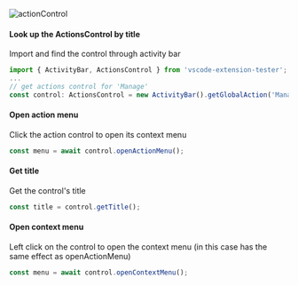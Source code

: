 ![actionControl](https://user-images.githubusercontent.com/4181232/56589258-27bb1900-65e5-11e9-9aef-7643f44697f4.png)

#### Look up the ActionsControl by title
Import and find the control through activity bar 
```typescript
import { ActivityBar, ActionsControl } from 'vscode-extension-tester';
...
// get actions control for 'Manage'
const control: ActionsControl = new ActivityBar().getGlobalAction('Manage');
```

#### Open action menu
Click the action control to open its context menu
```typescript
const menu = await control.openActionMenu();
```

#### Get title
Get the control's title
```typescript
const title = control.getTitle();
```

#### Open context menu
Left click on the control to open the context menu (in this case has the same effect as openActionMenu)
```typescript
const menu = await control.openContextMenu();
```